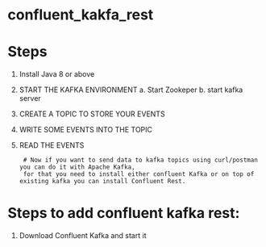 # confluent_kakfa_rest

Steps
=====
1. Install Java 8 or above
2. START THE KAFKA ENVIRONMENT
  a. Start Zookeper
  b. start kafka server
3. CREATE A TOPIC TO STORE YOUR EVENTS
4. WRITE SOME EVENTS INTO THE TOPIC
5. READ THE EVENTS


        # Now if you want to send data to kafka topics using curl/postman you can do it with Apache Kafka,
        for that you need to install either confluent Kafka or on top of existing kafka you can install Confluent Rest.


Steps to add confluent kafka rest:
===================================
1. Download Confluent Kafka and start it
